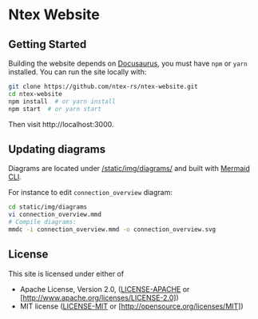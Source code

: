# Ntex Website

## Getting Started

Building the website depends on [Docusaurus][docusaurus], you must have `npm` or `yarn` installed. You can run the site locally with:

```sh
git clone https://github.com/ntex-rs/ntex-website.git
cd ntex-website
npm install  # or yarn install
npm start  # or yarn start
```

Then visit http://localhost:3000.

## Updating diagrams

Diagrams are located under [/static/img/diagrams/](https://github.com/ntex-rs/ntex-website/tree/master/static/img/diagrams) and built with [Mermaid CLI][mermaid_cli].

For instance to edit `connection_overview` diagram:

```sh
cd static/img/diagrams
vi connection_overview.mmd
# Compile diagrams:
mmdc -i connection_overview.mmd -o connection_overview.svg
```

## License

This site is licensed under either of

- Apache License, Version 2.0, ([LICENSE-APACHE](LICENSE-APACHE) or [http://www.apache.org/licenses/LICENSE-2.0])
- MIT license ([LICENSE-MIT](LICENSE-MIT) or [http://opensource.org/licenses/MIT])

<!-- LINKS -->

[docusaurus]: https://docusaurus.io/
[mermaid_cli]: https://github.com/mermaidjs/mermaid.cli
